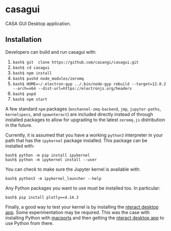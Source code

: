 # casagui

CASA GUI Desktop application.

## Installation

Developers can build and run casagui with:

1.  `bash$ git  clone https://github.com/casangi/casagui.git`
1.  `bash$ cd casagui`
1.  `bash$ npm install`
1.  `bash$ pushd node_modules/zeromq`
1.  `bash$ HOME=~/.electron-gyp ../.bin/node-gyp rebuild --target=12.0.2 --arch=x64 --dist-url=https://electronjs.org/headers`
1.  `bash$ popd`
1.  `bash$ npm start`

A few standard `npm` packages (`enchannel-zmq-backend`, `jmp`, `jupyter-paths`, `kernelspecs`, and `spawnteract`) are included directly instead of through installed packages to allow for upgrading to the latest `zeromq.js` distribution in the future.

Currently, it is assumed that you have a working `python3` interpreter in your path that has the `ipykernel` package installed. This package can be installed with:
```
bash$ python -m pip install ipykernel
bash$ python -m ipykernel install --user
```
You can check to make sure the Jupyter kernel is available with:
```
bash$ python3 -m ipykernel_launcher --help
```
Any Python packages you want to use must be installed too. In particular:
```
bash$ pip install plotly==4.14.3
```
Finally, a good way to test your kernel is by installing the [nteract desktop app](https://nteract.io/). Some experimentation may be required. This was the case with installing Python with [macports](https://www.macports.org/) and then getting the [nteract desktop app](https://nteract.io/) to use Python from there.
